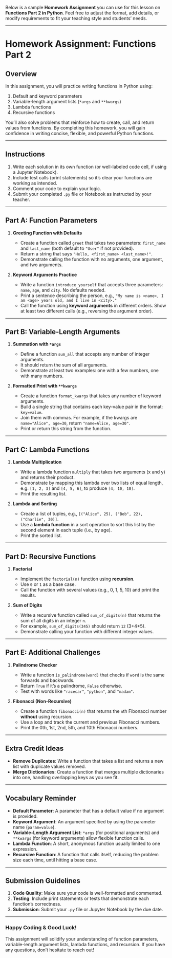Below is a sample **Homework Assignment** you can use for this lesson on **Functions Part 2 in Python**. Feel free to adjust the format, add details, or modify requirements to fit your teaching style and students’ needs.

---

# **Homework Assignment: Functions Part 2**

## **Overview**
In this assignment, you will practice writing functions in Python using:
1. Default and keyword parameters  
2. Variable-length argument lists (`*args` and `**kwargs`)  
3. Lambda functions  
4. Recursive functions  

You’ll also solve problems that reinforce how to create, call, and return values from functions. By completing this homework, you will gain confidence in writing concise, flexible, and powerful Python functions.

---

## **Instructions**

1. Write each solution in its own function (or well-labeled code cell, if using a Jupyter Notebook).
2. Include test calls (print statements) so it’s clear your functions are working as intended.
3. Comment your code to explain your logic.
4. Submit your completed `.py` file or Notebook as instructed by your teacher.

---

## **Part A: Function Parameters**

1. **Greeting Function with Defaults**  
   - Create a function called `greet` that takes two parameters: `first_name` and `last_name` (both default to `"User"` if not provided).  
   - Return a string that says `"Hello, <first_name> <last_name>!"`.  
   - Demonstrate calling the function with no arguments, one argument, and two arguments.

2. **Keyword Arguments Practice**  
   - Write a function `introduce_yourself` that accepts three parameters: `name`, `age`, and `city`. No defaults needed.  
   - Print a sentence describing the person, e.g., `"My name is <name>, I am <age> years old, and I live in <city>."`  
   - Call the function using **keyword arguments** in different orders. Show at least two different calls (e.g., reversing the argument order).

---

## **Part B: Variable-Length Arguments**

1. **Summation with `*args`**  
   - Define a function `sum_all` that accepts any number of integer arguments.  
   - It should return the sum of all arguments.  
   - Demonstrate at least two examples: one with a few numbers, one with many numbers.

2. **Formatted Print with `**kwargs`**  
   - Create a function `format_kwargs` that takes any number of keyword arguments.  
   - Build a single string that contains each key-value pair in the format: `key=value`.  
   - Join them with commas. For example, if the kwargs are `name="Alice", age=30`, return `"name=Alice, age=30"`.  
   - Print or return this string from the function.

---

## **Part C: Lambda Functions**

1. **Lambda Multiplication**  
   - Write a lambda function `multiply` that takes two arguments (x and y) and returns their product.  
   - Demonstrate by mapping this lambda over two lists of equal length, e.g. `[1, 2, 3]` and `[4, 5, 6]`, to produce `[4, 10, 18]`.  
   - Print the resulting list.

2. **Lambda and Sorting**  
   - Create a list of tuples, e.g., `[("Alice", 25), ("Bob", 22), ("Charlie", 30)]`.  
   - Use a **lambda function** in a sort operation to sort this list by the second element in each tuple (i.e., by age).  
   - Print the sorted list.

---

## **Part D: Recursive Functions**

1. **Factorial**  
   - Implement the `factorial(n)` function using **recursion**.  
   - Use `0` or `1` as a base case.  
   - Call the function with several values (e.g., 0, 1, 5, 10) and print the results.

2. **Sum of Digits**  
   - Write a recursive function called `sum_of_digits(n)` that returns the sum of all digits in an integer `n`.  
   - For example, `sum_of_digits(345)` should return `12` (3+4+5).  
   - Demonstrate calling your function with different integer values.

---

## **Part E: Additional Challenges**

1. **Palindrome Checker**  
   - Write a function `is_palindrome(word)` that checks if `word` is the same forwards and backwards.  
   - Return `True` if it’s a palindrome, `False` otherwise.  
   - Test with words like `"racecar"`, `"python"`, and `"madam"`.

2. **Fibonacci (Non-Recursive)**  
   - Create a function `fibonacci(n)` that returns the `n`th Fibonacci number **without** using recursion.  
   - Use a loop and track the current and previous Fibonacci numbers.  
   - Print the 0th, 1st, 2nd, 5th, and 10th Fibonacci numbers.

---

## **Extra Credit Ideas**

- **Remove Duplicates**: Write a function that takes a list and returns a new list with duplicate values removed.  
- **Merge Dictionaries**: Create a function that merges multiple dictionaries into one, handling overlapping keys as you see fit.  

---

## **Vocabulary Reminder**

- **Default Parameter**: A parameter that has a default value if no argument is provided.  
- **Keyword Argument**: An argument specified by using the parameter name (`param=value`).  
- **Variable-Length Argument List**: `*args` (for positional arguments) and `**kwargs` (for keyword arguments) allow flexible function calls.  
- **Lambda Function**: A short, anonymous function usually limited to one expression.  
- **Recursive Function**: A function that calls itself, reducing the problem size each time, until hitting a base case.

---

## **Submission Guidelines**

1. **Code Quality**: Make sure your code is well-formatted and commented.  
2. **Testing**: Include print statements or tests that demonstrate each function’s correctness.  
3. **Submission**: Submit your `.py` file or Jupyter Notebook by the due date.  

---

### **Happy Coding & Good Luck!**

This assignment will solidify your understanding of function parameters, variable-length argument lists, lambda functions, and recursion. If you have any questions, don’t hesitate to reach out!